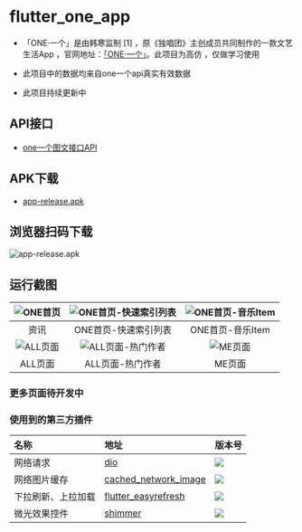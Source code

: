# flutter_one_app

- 「ONE·一个」是由韩寒监制 [1]  ，原《独唱团》主创成员共同制作的一款文艺生活App ，官网地址：[「ONE·一个」](http://wufazhuce.com/)。此项目为高仿 ，仅做学习使用

-  此项目中的数据均来自one一个api真实有效数据

-  此项目持续更新中


## API接口

- [one一个图文接口API](http://www.limuyang.cc/one-api-collect/#/?id=one%c2%b7%e4%b8%80%e4%b8%aa)

## APK下载
- [app-release.apk](https://github.com/joudev/flutter-one-app/raw/master/apk/app-release.apk)
## 浏览器扫码下载
![app-release.apk](https://github.com/joudev/flutter-one-app/blob/master/screenshots/qrcode.png)

## 运行截图

| ![ONE首页](https://github.com/joudev/flutter-one-app/blob/master/screenshots/Snipaste_2019-10-11_10-41-58.png) | ![ONE首页-快速索引列表](https://github.com/joudev/flutter-one-app/blob/master/screenshots/Snipaste_2019-10-11_10-42-05.png) | ![ONE首页-音乐Item](https://github.com/joudev/flutter-one-app/blob/master/screenshots/Snipaste_2019-10-11_10-42-16.png) |
| :----------------------------------------------------------: | :----------------------------------------------------------: | :----------------------------------------------------------: |
|                             资讯                             |                     ONE首页-快速索引列表                     |                       ONE首页-音乐Item                       |
| ![ALL页面](https://github.com/joudev/flutter-one-app/blob/master/screenshots/Snipaste_2019-10-11_10-42-26.png) | ![ALL页面-热门作者](https://github.com/joudev/flutter-one-app/blob/master/screenshots/Snipaste_2019-10-11_10-42-32.png) | ![ME页面](https://github.com/joudev/flutter-one-app/blob/master/screenshots/Snipaste_2019-10-12_00-53-55.png) |
|                           ALL页面                            |                       ALL页面-热门作者                       |                            ME页面                            |

### 更多页面待开发中



### 使用到的第三方插件


| 名称               | 地址                                                         | 版本号                                                     |
| :----------------- | :----------------------------------------------------------- | :--------------------------------------------------------- |
| 网络请求           | [dio](https://pub.dartlang.org/packages/dio)                 | ![](https://img.shields.io/pub/v/dio.svg)                  |
| 网络图片缓存       | [cached_network_image](https://pub.dev/packages/cached_network_image) | ![](https://img.shields.io/pub/v/cached_network_image.svg) |
| 下拉刷新、上拉加载 | [flutter_easyrefresh](https://pub.dev/packages/flutter_easyrefresh) | ![](https://img.shields.io/pub/v/flutter_easyrefresh.svg)  |
| 微光效果控件       | [shimmer](https://pub.dev/packages/shimmer)                  | ![](https://img.shields.io/pub/v/shimmer.svg)              |

